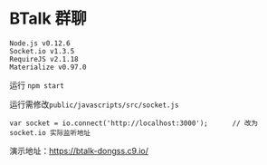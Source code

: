 # BTalk 群聊

    Node.js v0.12.6
    Socket.io v1.3.5
    RequireJS v2.1.18
    Materialize v0.97.0

运行
```npm start```

运行需修改```public/javascripts/src/socket.js```
```
var socket = io.connect('http://localhost:3000');      // 改为 socket.io 实际监听地址
```

演示地址：https://btalk-dongss.c9.io/